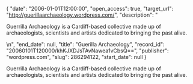 {
  "date": "2006-01-01T12:00:00", 
  "open_access": true, 
  "target_url": "http://guerillaarchaeology.wordpress.com/", 
  "description": "<p>Guerrilla Archaeology is a Cardiff-based collective made up of archaeologists, scientists and artists dedicated to bringing the past alive.</p>\n", 
  "end_date": null, 
  "title": "Guerilla Archaeology", 
  "record_id": "20060101T120000/khKJXDJsTAvNawea1vCbsQ==", 
  "publisher": "wordpress.com", 
  "slug": 286294122, 
  "start_date": null
}

<p>Guerrilla Archaeology is a Cardiff-based collective made up of archaeologists, scientists and artists dedicated to bringing the past alive.</p>
